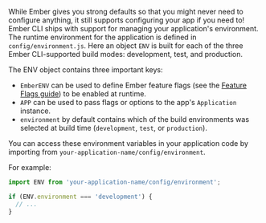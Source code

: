 While Ember gives you strong defaults so that you might never need to configure anything, it still supports configuring your app if you need to! Ember CLI ships with support for managing your application's environment. The runtime environment for the application is defined in `config/environment.js`. Here an object `ENV` is built for each of the three Ember CLI-supported build modes: development, test, and production.

The ENV object contains three important keys:

- `EmberENV` can be used to define Ember feature flags (see the [Feature Flags guide](./feature-flags/)) to be enabled at runtime.
- `APP` can be used to pass flags or options to the app's `Application` instance.
- `environment` by default contains which of the build environments was selected at build time (`development`, `test`, or `production`).

You can access these environment variables in your application code by importing from `your-application-name/config/environment`.

For example:

```javascript
import ENV from 'your-application-name/config/environment';

if (ENV.environment === 'development') {
  // ...
}
```

<!-- eof - needed for pages that end in a code block  -->
